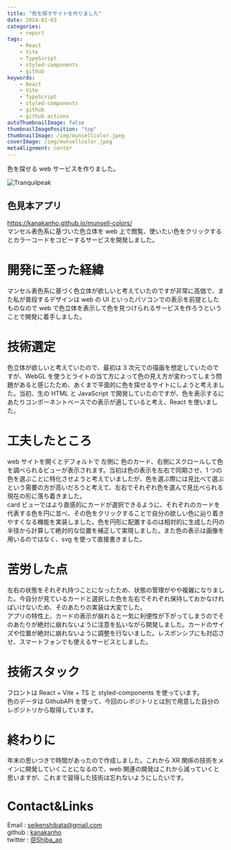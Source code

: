 ```yaml
---
title: "色を探すサイトを作りました"
date: 2024-01-03
categories:
    - report
tags:
    - React
    - Vite
    - TypeScript
    - styled-components
    - github
keywords:
    - React
    - Vite
    - TypeScript
    - styled-components
    - github
    - github actions
autoThumbnailImage: false
thumbnailImagePosition: "top"
thumbnailImage: /img/munsellcolor.jpeg
coverImage: /img/munsellcolor.jpeg
metaAlignment: center
---
```


色を探せる web サービスを作りました。

<!--more-->

![Tranquilpeak](/img/munsellcolor.jpeg)

<!-- {{< toc >}} -->

## 色見本アプリ
https://kanakanho.github.io/munsell-colors/  
マンセル表色系に基づいた色立体を web 上で閲覧、使いたい色をクリックするとカラーコードをコピーするサービスを開発しました。

# 開発に至った経緯

マンセル表色系に基づく色立体が欲しいと考えていたのですが非常に高価で、また私が普段するデザインは web の UI といったパソコンでの表示を前提としたものなので web で色立体を表示して色を見つけられるサービスを作ろうということで開発に着手しました。

# 技術選定

色立体が欲しいと考えていたので、最初は 3 次元での描画を想定していたのですが、WebGL を使うとライトの当て方によって色の見え方が変わってしまう問題があると感じたため、あくまで平面的に色を探せるサイトにしようと考えました。当初、生の HTML と JavaScript で開発していたのですが、色を表示するにあたりコンポーネントベースでの表示が適していると考え、React を使いました。

# 工夫したところ

web サイトを開くとデフォルトで 左側に 色のカード、右側にスクロールして色を調べられるビューが表示されます。当初は色の表示を左右で同期させ、1 つの色を選ぶことに特化させようと考えていましたが、色を選ぶ際には見比べて選ぶという需要の方が高いだろうと考えて、左右でそれぞれ色を選んで見比べられる現在の形に落ち着きました。  
card ビューではより直感的にカードが選択できるように、それぞれのカードを代表する色を円に並べ、その色をクリックすることで自分の欲しい色に辿り着きやすくなる機能を実装しました。色を円形に配置するのは相対的に生成した円の半径から計算して絶対的な位置を補正して実現しました。また色の表示は画像を用いるのではなく、svg を使って直接書きました。

# 苦労した点

左右の状態をそれぞれ持つことになったため、状態の管理がやや複雑になりました。今自分が見ているカードと選択した色を左右でそれぞれ保持しておかなければいけないため、そのあたりの実装は大変でした。  
アプリの特性上、カードの表示が崩れると一気に利便性が下がってしまうのでそのあたりが絶対に崩れないように注意を払いながら開発しました。カードのサイズや位置が絶対に崩れないように調整を行ないました。レスポンシブにも対応させ、スマートフォンでも使えるサービスとしました。

# 技術スタック

フロントは React + Vite + TS と styled-components を使っています。    
色のデータは GithubAPI を使って、今回のレポジトリとは別で用意した自分のレポジトリから取得しています。

# 終わりに

年末の思いつきで時間があったので作成しました。これから XR 関係の技術をメインに開発していくことになるので、web 関連の開発はこれから減っていくと思いますが、これまで習得した技術は忘れないようにしたいです。

# Contact&Links

Email : [seikenshibata@gmail.com](seikenshibata@gmail.com)  
github : [kanakanho](https://github.com/kanakanho)  
twitter : [@Shiba_ao](https://twitter.com/Shiba_ao_)
